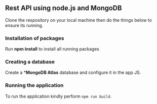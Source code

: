 ## Rest API using node.js and MongoDB
Clone the respository on your local machine then do the things below to ensure its running.

### Installation of packages
Run  **npm install** to install all running packages

### Creating a database
Create a ***MongoDB Atlas** database and configure it in the app JS.

### Running the application
To run the application kindly perform `npm run build`.
